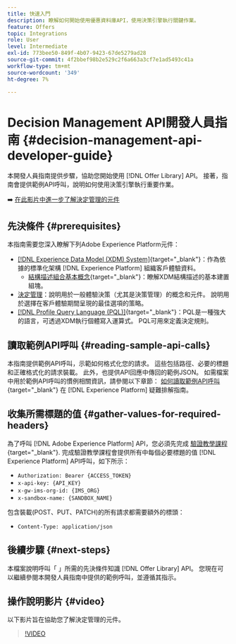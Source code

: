 ```yaml
---
title: 快速入門
description: 瞭解如何開始使用優惠資料庫API，使用決策引擎執行關鍵作業。
feature: Offers
topic: Integrations
role: User
level: Intermediate
exl-id: 773bee50-849f-4b07-9423-67de5279ad28
source-git-commit: 4f2bbef98b2e529c2f6a663a3cf7e1ad5493c41a
workflow-type: tm+mt
source-wordcount: '349'
ht-degree: 7%

---
```


# Decision Management API開發人員指南 {#decision-management-api-developer-guide}

本開發人員指南提供步驟，協助您開始使用 [!DNL Offer Library] API。 接著，指南會提供範例API呼叫，說明如何使用決策引擎執行重要作業。

➡️ [在此影片中進一步了解決定管理的元件](#video)

## 先決條件 {#prerequisites}

本指南需要您深入瞭解下列Adobe Experience Platform元件：

* [[!DNL Experience Data Model (XDM) System]](https://experienceleague.adobe.com/docs/experience-platform/xdm/home.html?lang=zh-Hant){target="_blank"}：作為依據的標準化架構 [!DNL Experience Platform] 組織客戶體驗資料。
   * [結構描述組合基本概念](https://experienceleague.adobe.com/docs/experience-platform/xdm/schema/composition.html?lang=zh-Hant){target="_blank"}：瞭解XDM結構描述的基本建置組塊。
* [決定管理](../../../using/offers/get-started/starting-offer-decisioning.md)：說明用於一般體驗決策（尤其是決策管理）的概念和元件。 說明用於選擇在客戶體驗期間呈現的最佳選項的策略。
* [[!DNL Profile Query Language (PQL)]](https://experienceleague.adobe.com/docs/experience-platform/segmentation/pql/overview.html){target="_blank"}：PQL是一種強大的語言，可透過XDM執行個體寫入運算式。 PQL可用來定義決定規則。

## 讀取範例API呼叫 {#reading-sample-api-calls}

本指南提供範例API呼叫，示範如何格式化您的請求。 這些包括路徑、必要的標題和正確格式化的請求裝載。 此外，也提供API回應中傳回的範例JSON。 如需檔案中用於範例API呼叫的慣例相關資訊，請參閱以下章節： [如何讀取範例API呼叫](https://experienceleague.adobe.com/docs/experience-platform/landing/troubleshooting.html#how-do-i-format-an-api-request){target="_blank"} 在 [!DNL Experience Platform] 疑難排解指南。

## 收集所需標題的值 {#gather-values-for-required-headers}

為了呼叫 [!DNL Adobe Experience Platform] API，您必須先完成 [驗證教學課程](https://experienceleague.adobe.com/docs/experience-platform/landing/platform-apis/api-authentication.html){target="_blank"}. 完成驗證教學課程會提供所有中每個必要標題的值 [!DNL Experience Platform] API呼叫，如下所示：

* `Authorization: Bearer {ACCESS_TOKEN}`
* `x-api-key: {API_KEY}`
* `x-gw-ims-org-id: {IMS_ORG}`
* `x-sandbox-name: {SANDBOX_NAME}`

包含裝載(POST、PUT、PATCH)的所有請求都需要額外的標頭：

* `Content-Type: application/json`

## 後續步驟 {#next-steps}

本檔案說明呼叫「 」所需的先決條件知識 [!DNL Offer Library] API。 您現在可以繼續參閱本開發人員指南中提供的範例呼叫，並遵循其指示。

## 操作說明影片 {#video}

以下影片旨在協助您了解決定管理的元件。

>[!VIDEO](https://video.tv.adobe.com/v/329919?quality=12)

